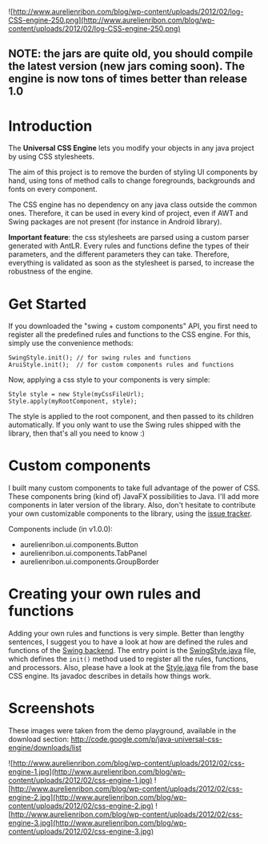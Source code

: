 ![http://www.aurelienribon.com/blog/wp-content/uploads/2012/02/log-CSS-engine-250.png](http://www.aurelienribon.com/blog/wp-content/uploads/2012/02/log-CSS-engine-250.png)

## NOTE: the jars are quite old, you should compile the latest version (new jars coming soon). The engine is now tons of times better than release 1.0 ##

# Introduction #

The **Universal CSS Engine** lets you modify your objects in any java project by using CSS stylesheets.

The aim of this project is to remove the burden of styling UI components by hand, using tons of method calls to change foregrounds, backgrounds and fonts on every component.

The CSS engine has no dependency on any java class outside the common ones. Therefore, it can be used in every kind of project, even if AWT and Swing packages are not present (for instance in Android library).

**Important feature**: the css stylesheets are parsed using a custom parser generated with AntLR. Every rules and functions define the types of their parameters, and the different parameters they can take. Therefore, everything is validated as soon as the stylesheet is parsed, to increase the robustness of the engine.

# Get Started #

If you downloaded the "swing + custom components" API, you first need to register all the predefined rules and functions to the CSS engine. For this, simply use the convenience methods:

```
SwingStyle.init(); // for swing rules and functions
AruiStyle.init();  // for custom components rules and functions
```

Now, applying a css style to your components is very simple:

```
Style style = new Style(myCssFileUrl);
Style.apply(myRootComponent, style);
```

The style is applied to the root component, and then passed to its children automatically.
If you only want to use the Swing rules shipped with the library, then that's all you need to know :)

# Custom components #

I built many custom components to take full advantage of the power of CSS. These components bring (kind of) JavaFX possibilities to Java. I'll add more components in later version of the library. Also, don't hesitate to contribute your own customizable components to the library, using the [issue tracker](http://code.google.com/p/java-universal-css-engine/issues/list).

Components include (in v1.0.0):
  * aurelienribon.ui.components.Button
  * aurelienribon.ui.components.TabPanel
  * aurelienribon.ui.components.GroupBorder

# Creating your own rules and functions #

Adding your own rules and functions is very simple. Better than lengthy sentences, I suggest you to have a look at how are defined the rules and functions of the [Swing backend](http://code.google.com/p/java-universal-css-engine/source/browse/#hg%2Fbackend-swing%2Fsrc%2Faurelienribon%2Fui%2Fcss%2Fswing). The entry point is the [SwingStyle.java](http://code.google.com/p/java-universal-css-engine/source/browse/backend-swing/src/aurelienribon/ui/css/swing/SwingStyle.java) file, which defines the `init()` method used to register all the rules, functions, and processors. Also, please have a look at the [Style.java](http://code.google.com/p/java-universal-css-engine/source/browse/api/src/aurelienribon/ui/css/Style.java) file from the base CSS engine. Its javadoc describes in details how things work.

# Screenshots #

These images were taken from the demo playground, available in the download section: http://code.google.com/p/java-universal-css-engine/downloads/list

![http://www.aurelienribon.com/blog/wp-content/uploads/2012/02/css-engine-1.jpg](http://www.aurelienribon.com/blog/wp-content/uploads/2012/02/css-engine-1.jpg)
![http://www.aurelienribon.com/blog/wp-content/uploads/2012/02/css-engine-2.jpg](http://www.aurelienribon.com/blog/wp-content/uploads/2012/02/css-engine-2.jpg)
![http://www.aurelienribon.com/blog/wp-content/uploads/2012/02/css-engine-3.jpg](http://www.aurelienribon.com/blog/wp-content/uploads/2012/02/css-engine-3.jpg)